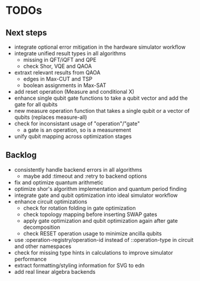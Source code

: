 # TODOs

## Next steps
* integrate optional error mitigation in the hardware simulator workflow
* integrate unified result types in all algorithms
  * missing in QFT/iQFT and QPE
  * check Shor, VQE and QAOA
* extraxt relevant results from QAOA
  * edges in Max-CUT and TSP
  * boolean assignments in Max-SAT
* add reset operation (Measure and conditional X)
* enhance single qubit gate functions to take a qubit vector and add the gate for all qubits
* new measure operation function that takes a single qubit or a vector of qubits (replaces measure-all) 
* check for inconsistant usage of "operation"/"gate"
  * a gate is an operation, so is a measurement
* unify qubit mapping across optimization stages

## Backlog
* consistently handle backend errors in all algorithms
  * maybe add :timeout and :retry to backend options
* fix and optimize quantum arithmetic
* optimize shor's algorithm implementation and quantum period finding
* integrate gate and qubit optimization into ideal simulator workflow
* enhance circuit optimizations
  * check for rotation folding in gate optimization
  * check topology mapping before inserting SWAP gates
  * apply gate optimization and qubit optimization again after gate decomposition
  * check RESET operation usage to minimize ancilla qubits
* use :operation-registry/operation-id instead of ::operation-type in circuit and other namespaces
* check for missing type hints in calculations to improve simulator performance
* extract formatting/styling information for SVG to edn
* add real linear algebra backends
